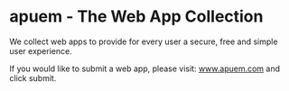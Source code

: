 # apuem - The Web App Collection

We collect web apps to provide for every user a secure, free and simple user experience.

If you would like to submit a web app, please visit: www.apuem.com and click submit.
